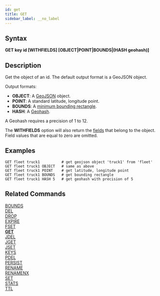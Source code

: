 ```yaml
---
id: get
title: GET
sidebar_label: __no_label
---
```


## Syntax

**GET key id [WITHFIELDS] [OBJECT|POINT|BOUNDS|(HASH geohash)]**

## Description

Get the object of an id. The default output format is a GeoJSON object.

Output formats:

- **OBJECT**: A [GeoJSON](http://geojson.org/) object.
- **POINT**: A standard latitude, longitude point.
- **BOUNDS**: A [minimum bounding rectangle](https://en.wikipedia.org/wiki/Minimum_bounding_rectangle). 
- **HASH**: A [Geohash](https://en.wikipedia.org/wiki/Geohash).

A Geohash requires a precision of 1 to 12.

The **WITHFIELDS** option will also return the [fields](../commands/set.md#fields) that belong to the object.
Field values that are equal to zero are omitted.

## Examples

```tile38-cli
GET fleet truck1          # get geojson object 'truck1' from 'fleet'
GET fleet truck1 OBJECT   # same as above
GET fleet truck1 POINT    # get latitude, longitude point
GET fleet truck1 BOUNDS   # get bounding rectangle
GET fleet truck1 HASH 5   # get geohash with precision of 5
```

## Related Commands

[BOUNDS](../commands/bounds.md)<br>
[DEL](../commands/del.md)<br>
[DROP](../commands/drop.md)<br>
[EXPIRE](../commands/expire.md)<br>
[FSET](../commands/fset.md)<br>
**[GET](../commands/get.md)**<br>
[JDEL](../commands/jdel.md)<br>
[JGET](../commands/jget.md)<br>
[JSET](../commands/jset.md)<br>
[KEYS](../commands/keys.md)<br>
[PDEL](../commands/pdel.md)<br>
[PERSIST](../commands/persist.md)<br>
[RENAME](../commands/rename.md)<br>
[RENAMENX](../commands/renamenx.md)<br>
[SET](../commands/set.md)<br>
[STATS](../commands/stats.md)<br>
[TTL](../commands/ttl.md)<br>
